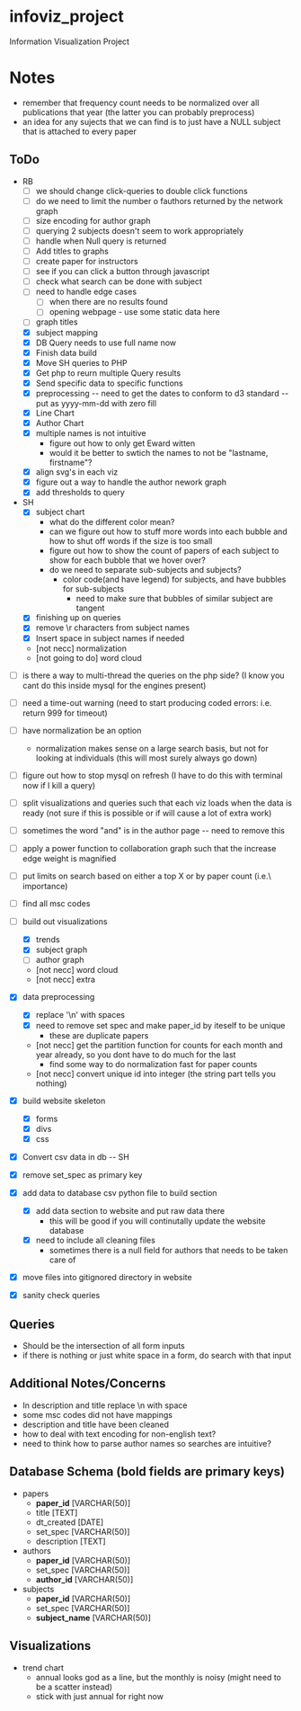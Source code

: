 infoviz_project
===============

Information Visualization Project


Notes
=====

- remember that frequency count needs to be normalized over all publications that year
	(the latter you can probably preprocess)
- an idea for any sujects that we can find is to just have a NULL subject that is attached to every paper


ToDo
----
- RB
	- [ ] we should change click-queries to double click functions
	- [ ] do we need to limit the number o fauthors returned by the network graph
	- [ ] size encoding for author graph
	- [ ] querying 2 subjects doesn't seem to work appropriately
	- [ ] handle when Null query is returned
	- [ ] Add titles to graphs
	- [ ] create paper for instructors
	- [ ] see if you can click a button through javascript
	- [ ] check what search can be done with subject
	- [ ] need to handle edge cases
		- [ ] when there are no results found
		- [ ] opening webpage
				- use some static data here
	- [ ] graph titles
	- [x] subject mapping
	- [x] DB Query needs to use full name now 
	- [x] Finish data build
	- [x] Move SH queries to PHP
	- [x] Get php to reurn multiple Query results
	- [x] Send specific data to specific functions
	- [x] preprocessing -- need to get the dates to conform to d3 standard -- put as yyyy-mm-dd with zero fill
	- [x] Line Chart
	- [x] Author Chart
	- [x] multiple names is not intuitive
		- figure out how to only get Eward witten
		- would it be better to swtich the names to not be "lastname, firstname"?
	- [x] align svg's in each viz
	- [x] figure out a way to handle the author nework graph
	- [x] add thresholds to query

- SH
    - [x] subject chart
    	- what do the different color mean?
    	- can we figure out how to stuff more words into each bubble
    	and how to shut off words if the size is too small
    	- figure out how to show the count of papers of each subject to show for each bubble that we hover over? 
    	- do we need to separate sub-subjects and subjects?
    		- color code(and have legend) for subjects, and have bubbles for sub-subjects 
    			- need to make sure that bubbles of similar subject are tangent
	- [x] finishing up on queries
	- [x] remove \r characters from subject names
	- [x] Insert space in subject names if needed
	- [not necc] normalization
	- [not going to do] word cloud

- [ ] is there a way to multi-thread the queries on the php side? (I know you cant do this inside mysql for the engines present)
- [ ] need a time-out warning (need to start producing coded errors: i.e. return 999 for timeout)
- [ ] have normalization be an option
	- normalization makes sense on a large search basis, but not for looking at individuals (this will most surely always go down)
- [ ] figure out how to stop mysql on refresh (I have to do this with terminal now if I kill a query) 
- [ ] split visualizations and queries such that each viz loads when the data is ready (not sure if this is possible or if will cause a lot of extra work)
- [ ] sometimes the word "and" is in the author page -- need to remove this 
- [ ] apply a power function to collaboration graph such that the increase edge weight is magnified
- [ ] put limits on search based on either a top X or by paper count (i.e.\ importance)
- [ ] find all msc codes
- [ ] build out visualizations
	- [x] trends
	- [x] subject graph
	- [ ] author graph
	- [not necc] word cloud
	- [not necc] extra

- [x] data preprocessing
	- [x] replace '\n' with spaces
	- [x] need to remove set spec and make paper_id by iteself to be unique
		- these are duplicate papers
	- [not necc] get the partition function for counts for each month and year already, so you dont have to do much for the last
		- find some way to do normalization fast for paper counts
	- [not necc] convert unique id into integer (the string part tells you nothing)
- [x] build website skeleton
	- [x] forms
	- [x] divs
	- [x] css
- [x] Convert csv data in db -- SH
- [x] remove set_spec as primary key
- [x] add data to database csv python file to build section
	- [x] add data section to website and put raw data there
		- this will be good if you will continutally update the website database
	- [x] need to include all cleaning files
		- sometimes there is a null field for authors that needs to be taken care of
- [x] move files into gitignored directory in website
- [x] sanity check queries

Queries
-------

- Should be the intersection of all form inputs
- if there is nothing or just white space in a form, do search with that input
 
Additional Notes/Concerns
-------------------------

- In description and title replace \\n with space
- some msc codes did not have mappings
- description and title have been cleaned
- how to deal with text encoding for non-english text?
- need to think how to parse author names so searches are intuitive?

Database Schema (bold fields are primary keys)
----------------------------------------------

- papers
	- __paper_id__ [VARCHAR(50)]
	- title [TEXT]
	- dt_created [DATE]
	- set_spec [VARCHAR(50)]
	- description [TEXT]
- authors
	- __paper_id__ [VARCHAR(50)]
	- set_spec [VARCHAR(50)]
	- __author_id__ [VARCHAR(50)]
- subjects
	- __paper_id__ [VARCHAR(50)]
	- set_spec [VARCHAR(50)]
	- __subject_name__ [VARCHAR(50)]


Visualizations
--------------

- trend chart
	- annual looks god as a line, but the monthly is noisy (might need to be a scatter instead)
	- stick with just annual for right now


